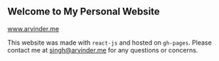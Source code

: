 ## Welcome to My Personal Website
www.arvinder.me

This website was made with `react-js` and hosted on `gh-pages`. 
Please contact me at singh@arvinder.me for any questions or concerns.